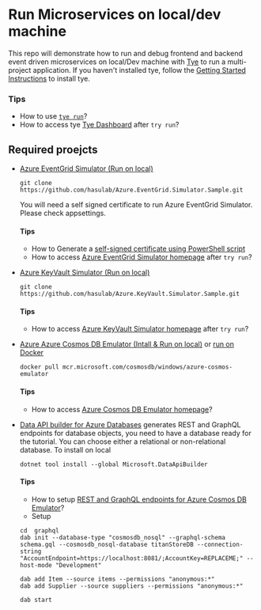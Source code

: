 # Run Microservices on local/dev machine
This repo will demonstrate how to run and debug frontend and backend event driven microservices on local/Dev machine with [Tye](https://github.com/dotnet/tye/blob/main/docs/tutorials/hello-tye/00_run_locally.md) to run a multi-project application. 
If you haven't installed tye, follow the [Getting Started Instructions](https://github.com/dotnet/tye/blob/main/docs/getting_started.md) to install tye.

### Tips
- How to use [`tye run`](https://github.com/dotnet/tye/blob/main/docs/reference/commandline/tye-run.md)?
- How to access tye [Tye Dashboard](http://127.0.0.1:8000/) after `try run`?

## Required proejcts
* [Azure EventGrid Simulator (Run on local)](https://github.com/hasulab/Azure.EventGrid.Simulator.Sample)
	```
	git clone https://github.com/hasulab/Azure.EventGrid.Simulator.Sample.git
	```
	
	You will need a self signed certificate to run Azure EventGrid Simulator. Please check appsettings. 
	
	#### Tips
	- How to Generate a [self-signed certificate using PowerShell script](https://gist.github.com/hasmukhlalpatel/ed46bc73c7da708daafe3e566ee8f8d2)
	- How to access [Azure EventGrid Simulator homepage](https://localhost:5002/) after `try run`?

* [Azure KeyVault Simulator (Run on local)](https://github.com/hasulab/Azure.KeyVault.Simulator.Sample)
	```
	git clone https://github.com/hasulab/Azure.KeyVault.Simulator.Sample.git
	```

	#### Tips
	- How to access [Azure KeyVault Simulator homepage](https://localhost:5006/) after `try run`?

* [Azure Azure Cosmos DB Emulator (Intall & Run on local)](https://learn.microsoft.com/en-us/azure/cosmos-db/local-emulator?tabs=ssl-netstd21)
	or [run on Docker](https://learn.microsoft.com/en-us/azure/cosmos-db/docker-emulator-windows?tabs=cli)
	```
	docker pull mcr.microsoft.com/cosmosdb/windows/azure-cosmos-emulator
	```

	#### Tips
	- How to access [Azure Cosmos DB Emulator homepage]( https://localhost:8081/_explorer/index.html)?

* [Data API builder for Azure Databases](https://github.com/Azure/data-api-builder/blob/main/docs/getting-started/getting-started.md) generates REST and GraphQL endpoints for database objects, you need to have a database ready for the tutorial. You can choose either a relational or non-relational database.
	To install on local 
	```
	dotnet tool install --global Microsoft.DataApiBuilder
	```

	#### Tips
	- How to setup [REST and GraphQL endpoints for Azure Cosmos DB Emulator](https://github.com/Azure/data-api-builder/blob/main/docs/getting-started/getting-started-azure-cosmos-db.md)?
	- Setup 
	```
	cd  graphql
	dab init --database-type "cosmosdb_nosql" --graphql-schema schema.gql --cosmosdb_nosql-database titanStoreDB --connection-string "AccountEndpoint=https://localhost:8081/;AccountKey=REPLACEME;" --host-mode "Development"
	
	dab add Item --source items --permissions "anonymous:*"
	dab add Supplier --source suppliers --permissions "anonymous:*"
	
	dab start
	```